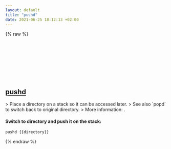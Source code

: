```yaml
---
layout: default
title: "pushd"
date: 2021-06-25 18:12:13 +02:00
---
```

{% raw %}
<h2 id="pushd">
  <a href="/en/windows/pushd.html">pushd</a> <a href="#pushd"><svg class="icon">
    <use href="/assets/images/unicode_sprite.svg#link" />
  </svg></a>
</h2>
> Place a directory on a stack so it can be accessed later.
> See also `popd` to switch back to original directory.
> More information: <https://docs.microsoft.com/windows-server/administration/windows-commands/pushd>.

#### Switch to directory and push it on the stack:
```shell
pushd {{directory}}
```
{% endraw %}
